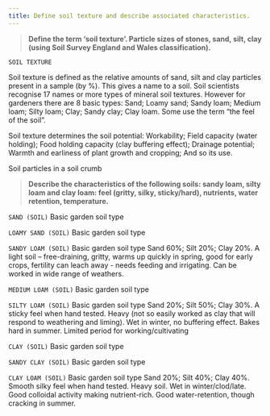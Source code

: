 ```yaml
---
title: Define soil texture and describe associated characteristics.
---
```



> **Define the term ‘soil texture’.
Particle sizes of stones, sand, silt, clay (using Soil
Survey England and Wales classification).** 


`SOIL TEXTURE`

Soil texture is defined as the relative amounts of sand, silt and clay particles present in a sample (by %).  This gives a name to a soil.  Soil scientists recognise 17 names or more types of mineral soil textures.  However for gardeners there are 8 basic types:
Sand;
Loamy sand;
Sandy loam;
Medium loam;
Silty loam;
Clay;
Sandy clay;
Clay loam.
Some use the term “the feel of the soil”.

Soil texture determines the soil potential:
Workability;
Field capacity (water holding);
Food holding capacity (clay buffering effect);
Drainage potential;
Warmth and earliness of plant growth and cropping;
And so its use.

Soil particles in a soil crumb 





> **Describe the characteristics of the following soils:
sandy loam, silty loam and clay loam: feel (gritty,
silky, sticky/hard), nutrients, water retention,
temperature.** 


`SAND (SOIL)`
Basic garden soil type


`LOAMY SAND (SOIL)`
Basic garden soil type


`SANDY LOAM (SOIL)`
Basic garden soil type
Sand 60%;                                     Silt 20%;                                         Clay 20%.
A light soil – free-draining, gritty, warms up quickly in spring, good for early crops, fertility can leach away - needs feeding and irrigating. Can be worked in wide range of weathers.

`MEDIUM LOAM (SOIL)`
Basic garden soil type


`SILTY LOAM (SOIL)`
Basic garden soil type
Sand 20%;                                         Silt 50%;                                      Clay 30%.
A sticky feel when hand tested.  Heavy (not so easily worked as clay that will respond to weathering and liming).  Wet in winter, no buffering effect.  Bakes hard in summer. Limited period for working/cultivating


`CLAY (SOIL)`
Basic garden soil type


`SANDY CLAY (SOIL)`
Basic garden soil type


`CLAY LOAM (SOIL)`
Basic garden soil type
Sand 20%;                                          Silt 40%;                                        Clay 40%.
Smooth silky feel when hand tested.  Heavy soil.  Wet in winter/clod/late.  Good colloidal activity making nutrient-rich.  Good water-retention, though cracking in summer.

